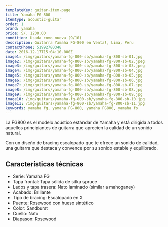 ```yaml
---
templateKey: guitar-item-page
title: Yamaha FG-800
itemtype: acoustic-guitar
order: 1
brand: yamaha
price: S/. 1200.00
condition: Usada como nueva (9/10)
description: Guitarra Yamaha FG-800 en Venta!, Lima, Peru
contactPhone: 51992780348
date: 2016-12-17T15:04:10.000Z
image1: /img/guitars/yamaha-fg-800-sb/yamaha-fg-800-sb-01.jpg
image2: /img/guitars/yamaha-fg-800-sb/yamaha-fg-800-sb-02.jpeg
image3: /img/guitars/yamaha-fg-800-sb/yamaha-fg-800-sb-03.jpeg
image4: /img/guitars/yamaha-fg-800-sb/yamaha-fg-800-sb-04.jpg
image5: /img/guitars/yamaha-fg-800-sb/yamaha-fg-800-sb-05.jpg
image6: /img/guitars/yamaha-fg-800-sb/yamaha-fg-800-sb-06.jpg
image7: /img/guitars/yamaha-fg-800-sb/yamaha-fg-800-sb-07.jpg
image8: /img/guitars/yamaha-fg-800-sb/yamaha-fg-800-sb-08.jpg
image9: /img/guitars/yamaha-fg-800-sb/yamaha-fg-800-sb-09.jpg
image10: /img/guitars/yamaha-fg-800-sb/yamaha-fg-800-sb-10.jpg
image11: /img/guitars/yamaha-fg-800-sb/yamaha-fg-800-sb-11.jpg
keywords: yamaha fg, yamaha FG-800, yamaha FG800, yamaha fs
---
```


La FG800 es el modelo acústico estándar de Yamaha y está dirigida a todos aquellos principiantes de guitarra que aprecien la calidad de un sonido natural.

Con un diseño de bracing escalopado que te ofrece un sonido de calidad, una guitarra que destaca y convence por su sonido estable y equilibrado.

## Características técnicas

* Serie: Yamaha FG
* Tapa frontal: Tapa sólida de sitka spruce
* Lados y tapa trasera: Nato laminado (similar a mahoganey)
* Acabado: Brillante
* Tipo de bracing: Escalopado en X
* Puente: Rosewood con hueso sintético
* Color: Sandburst
* Cuello: Nato
* Diapason: Rosewood
